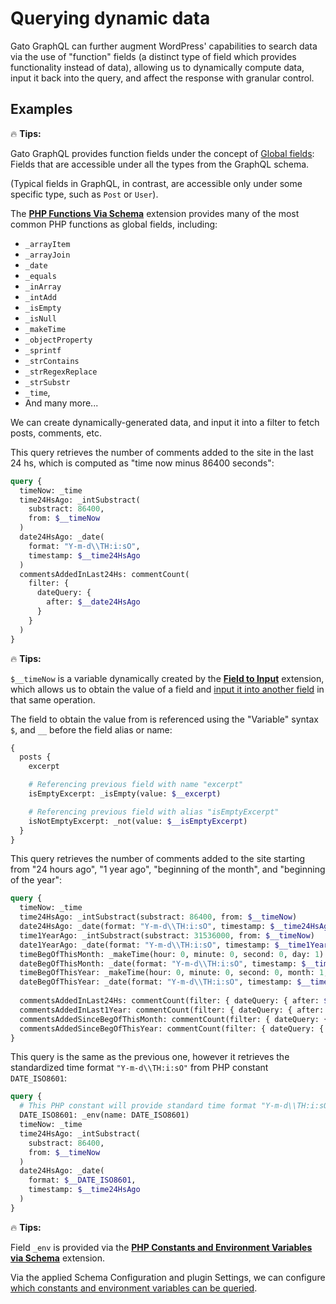 # Querying dynamic data

Gato GraphQL can further augment WordPress' capabilities to search data via the use of "function" fields (a distinct type of field which provides functionality instead of data), allowing us to dynamically compute data, input it back into the query, and affect the response with granular control.

## Examples

<div class="doc-highlight" markdown=1>

🔥 **Tips:**

Gato GraphQL provides function fields under the concept of [Global fields](https://gatographql.com/guides/special-features/global-fields/): Fields that are accessible under all the types from the GraphQL schema.

(Typical fields in GraphQL, in contrast, are accessible only under some specific type, such as `Post` or `User`).

The [**PHP Functions Via Schema**](https://gatographql.com/extensions/php-functions-via-schema/) extension provides many of the most common PHP functions as global fields, including:

- `_arrayItem`
- `_arrayJoin`
- `_date`
- `_equals`
- `_inArray`
- `_intAdd`
- `_isEmpty`
- `_isNull`
- `_makeTime`
- `_objectProperty`
- `_sprintf`
- `_strContains`
- `_strRegexReplace`
- `_strSubstr`
- `_time`,
- And many more...

</div>

We can create dynamically-generated data, and input it into a filter to fetch posts, comments, etc.

This query retrieves the number of comments added to the site in the last 24 hs, which is computed as "time now minus 86400 seconds":

```graphql
query {
  timeNow: _time  
  time24HsAgo: _intSubstract(
    substract: 86400,
    from: $__timeNow
  )
  date24HsAgo: _date(
    format: "Y-m-d\\TH:i:sO",
    timestamp: $__time24HsAgo
  )  
  commentsAddedInLast24Hs: commentCount(
    filter: {
      dateQuery: {
        after: $__date24HsAgo
      }
    }
  ) 
}
```

<div class="doc-highlight" markdown=1>

🔥 **Tips:**

`$__timeNow` is a variable dynamically created by the [**Field to Input**](https://gatographql.com/extensions/field-to-input/) extension, which allows us to obtain the value of a field and [input it into another field](https://gatographql.com/guides/schema/using-field-to-input/) in that same operation.

The field to obtain the value from is referenced using the "Variable" syntax `$`, and `__` before the field alias or name:

```graphql
{
  posts {
    excerpt

    # Referencing previous field with name "excerpt"
    isEmptyExcerpt: _isEmpty(value: $__excerpt)

    # Referencing previous field with alias "isEmptyExcerpt"
    isNotEmptyExcerpt: _not(value: $__isEmptyExcerpt)
  }
}
```

</div>

This query retrieves the number of comments added to the site starting from "24 hours ago", "1 year ago", "beginning of the month", and "beginning of the year":

```graphql
query {
  timeNow: _time  
  time24HsAgo: _intSubstract(substract: 86400, from: $__timeNow)
  date24HsAgo: _date(format: "Y-m-d\\TH:i:sO", timestamp: $__time24HsAgo)  
  time1YearAgo: _intSubstract(substract: 31536000, from: $__timeNow)
  date1YearAgo: _date(format: "Y-m-d\\TH:i:sO", timestamp: $__time1YearAgo)
  timeBegOfThisMonth: _makeTime(hour: 0, minute: 0, second: 0, day: 1)
  dateBegOfThisMonth: _date(format: "Y-m-d\\TH:i:sO", timestamp: $__timeBegOfThisMonth)
  timeBegOfThisYear: _makeTime(hour: 0, minute: 0, second: 0, month: 1, day: 1)
  dateBegOfThisYear: _date(format: "Y-m-d\\TH:i:sO", timestamp: $__timeBegOfThisYear)
  
  commentsAddedInLast24Hs: commentCount(filter: { dateQuery: { after: $__date24HsAgo } } )  
  commentsAddedInLast1Year: commentCount(filter: { dateQuery: { after: $__date1YearAgo } } )  
  commentsAddedSinceBegOfThisMonth: commentCount(filter: { dateQuery: { after: $__dateBegOfThisMonth } } )  
  commentsAddedSinceBegOfThisYear: commentCount(filter: { dateQuery: { after: $__dateBegOfThisYear } } )
}
```

This query is the same as the previous one, however it retrieves the standardized time format `"Y-m-d\\TH:i:sO"` from PHP constant `DATE_ISO8601`:

```graphql
query {
  # This PHP constant will provide standard time format "Y-m-d\\TH:i:sO"
  DATE_ISO8601: _env(name: DATE_ISO8601)
  timeNow: _time  
  time24HsAgo: _intSubstract(
    substract: 86400,
    from: $__timeNow
  )
  date24HsAgo: _date(
    format: $__DATE_ISO8601,
    timestamp: $__time24HsAgo
  )
}
```

<div class="doc-highlight" markdown=1>

🔥 **Tips:**

Field `_env` is provided via the [**PHP Constants and Environment Variables via Schema**](https://gatographql.com/extensions/php-constants-and-environment-variables-via-schema/) extension.

Via the applied Schema Configuration and plugin Settings, we can configure [which constants and environment variables can be queried](https://gatographql.com/guides/config/configuring-what-environment-variables-and-php-constants-can-be-queried/).

<!-- ![Defining the entries on the Schema Configuration](../../../extensions/php-constants-and-environment-variables-via-schema/docs/images/environment-fields-schema-configuration-entries.png "Defining the entries on the Schema Configuration"){.width-1024} -->

</div>
